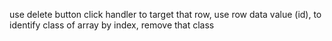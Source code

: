 <!-- #JQuery -- -->
use delete button click handler to target that row, use row data value (id), to identify class of array
by index, remove that class
